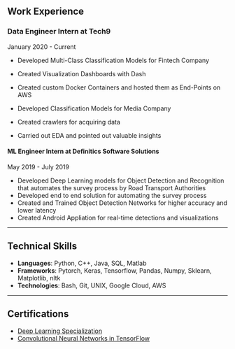 ## Work Experience 

### Data Engineer Intern at Tech9
January 2020 - Current
- Developed Multi-Class Classification Models for Fintech Company
- Created Visualization Dashboards with Dash
- Created custom Docker Containers and hosted them as End-Points on AWS

- Developed Classification Models for Media Company
- Created crawlers for acquiring data
- Carried out EDA and pointed out valuable insights
 
#### ML Engineer Intern at Definitics Software Solutions
May 2019 - July 2019
- Developed Deep Learning models for Object Detection and Recognition that automates the survey process by Road Transport Authorities
- Developed end to end solution for automating the survey process
- Created and Trained Object Detection Networks for higher accuracy and lower latency
- Created Android Appliation for real-time detections and visualizations


---
## Technical Skills
- **Languages**: Python, C++, Java, SQL, Matlab
- **Frameworks**: Pytorch, Keras, Tensorflow, Pandas, Numpy, Sklearn, Matplotlib, nltk
- **Technologies**: Bash, Git, UNIX, Google Cloud, AWS
  
---
## Certifications

- [Deep Learning Specialization](https://www.coursera.org/account/accomplishments/specialization/PYEDU9NDWFU9)
- [Convolutional Neural Networks in TensorFlow](https://www.coursera.org/account/accomplishments/verify/GWBUUYMGVQW8)
